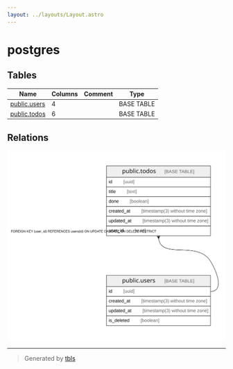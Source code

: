 ```yaml
---
layout: ../layouts/Layout.astro
---
```


# postgres

## Tables

| Name | Columns | Comment | Type |
| ---- | ------- | ------- | ---- |
| [public.users](./public.users) | 4 |  | BASE TABLE |
| [public.todos](./public.todos) | 6 |  | BASE TABLE |

## Relations

![er](./schema.svg)

---

> Generated by [tbls](https://github.com/k1LoW/tbls)

